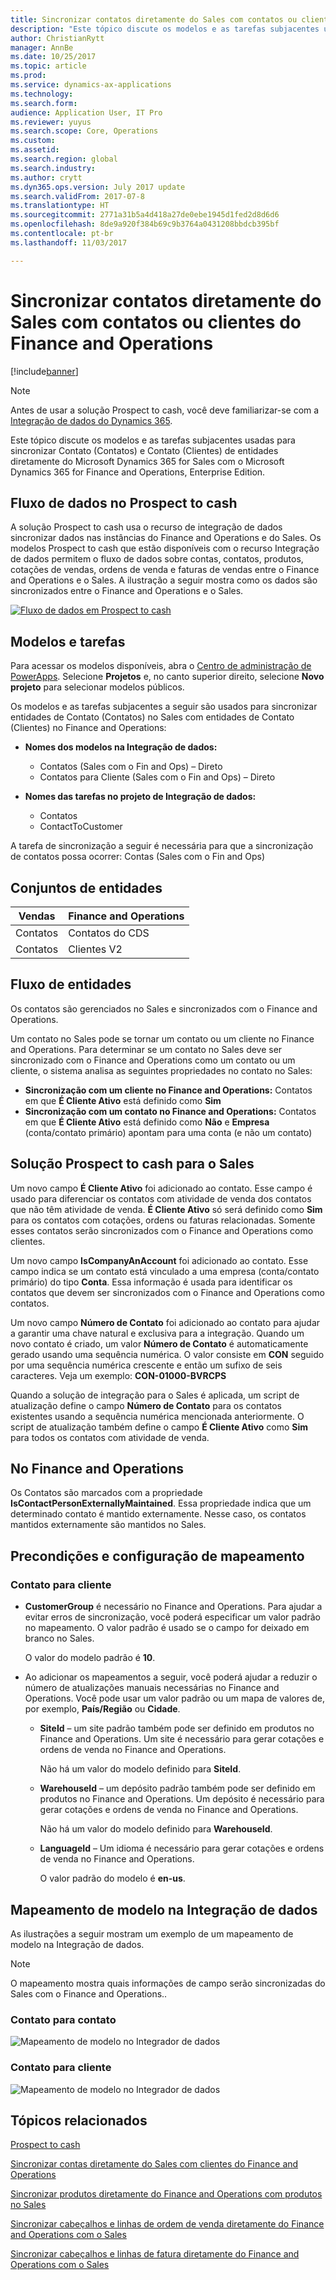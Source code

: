 ```yaml
---
title: Sincronizar contatos diretamente do Sales com contatos ou clientes do Finance and Operations
description: "Este tópico discute os modelos e as tarefas subjacentes usadas para sincronizar Contato (Contatos) e Contato (Clientes) de entidades do Microsoft Dynamics 365 for Sales com o Microsoft Dynamics 365 for Finance and Operations, Enterprise Edition"
author: ChristianRytt
manager: AnnBe
ms.date: 10/25/2017
ms.topic: article
ms.prod: 
ms.service: dynamics-ax-applications
ms.technology: 
ms.search.form: 
audience: Application User, IT Pro
ms.reviewer: yuyus
ms.search.scope: Core, Operations
ms.custom: 
ms.assetid: 
ms.search.region: global
ms.search.industry: 
ms.author: crytt
ms.dyn365.ops.version: July 2017 update
ms.search.validFrom: 2017-07-8
ms.translationtype: HT
ms.sourcegitcommit: 2771a31b5a4d418a27de0ebe1945d1fed2d8d6d6
ms.openlocfilehash: 8de9a920f384b69c9b3764a0431208bbdcb395bf
ms.contentlocale: pt-br
ms.lasthandoff: 11/03/2017

---
```


# <a name="synchronize-contacts-directly-from-sales-to-contacts-or-customers-in-finance-and-operations"></a>Sincronizar contatos diretamente do Sales com contatos ou clientes do Finance and Operations

[!include[banner](../includes/banner.md)]

> [!NOTE]
> Antes de usar a solução Prospect to cash, você deve familiarizar-se com a [Integração de dados do Dynamics 365](/common-data-service/entity-reference/dynamics-365-integration).

Este tópico discute os modelos e as tarefas subjacentes usadas para sincronizar Contato (Contatos) e Contato (Clientes) de entidades diretamente do Microsoft Dynamics 365 for Sales com o Microsoft Dynamics 365 for Finance and Operations, Enterprise Edition.

## <a name="data-flow-in-prospect-to-cash"></a>Fluxo de dados no Prospect to cash

A solução Prospect to cash usa o recurso de integração de dados sincronizar dados nas instâncias do Finance and Operations e do Sales. Os modelos Prospect to cash que estão disponíveis com o recurso Integração de dados permitem o fluxo de dados sobre contas, contatos, produtos, cotações de vendas, ordens de venda e faturas de vendas entre o Finance and Operations e o Sales. A ilustração a seguir mostra como os dados são sincronizados entre o Finance and Operations e o Sales.

[![Fluxo de dados em Prospect to cash](./media/prospect-to-cash-data-flow.png)](./media/prospect-to-cash-data-flow.png)

## <a name="templates-and-tasks"></a>Modelos e tarefas

Para acessar os modelos disponíveis, abra o [Centro de administração de PowerApps](https://preview.admin.powerapps.com/dataintegration). Selecione **Projetos** e, no canto superior direito, selecione **Novo projeto** para selecionar modelos públicos.

Os modelos e as tarefas subjacentes a seguir são usados para sincronizar entidades de Contato (Contatos) no Sales com entidades de Contato (Clientes) no Finance and Operations:

- **Nomes dos modelos na Integração de dados:**

    - Contatos (Sales com o Fin and Ops) – Direto
    - Contatos para Cliente (Sales com o Fin and Ops) – Direto

- **Nomes das tarefas no projeto de Integração de dados:**

    - Contatos
    - ContactToCustomer

A tarefa de sincronização a seguir é necessária para que a sincronização de contatos possa ocorrer: Contas (Sales com o Fin and Ops)

## <a name="entity-sets"></a>Conjuntos de entidades

| Vendas    | Finance and Operations |
|----------|------------------------|
| Contatos | Contatos do CDS           |
| Contatos | Clientes V2           |

## <a name="entity-flow"></a>Fluxo de entidades

Os contatos são gerenciados no Sales e sincronizados com o Finance and Operations.

Um contato no Sales pode se tornar um contato ou um cliente no Finance and Operations. Para determinar se um contato no Sales deve ser sincronizado com o Finance and Operations como um contato ou um cliente, o sistema analisa as seguintes propriedades no contato no Sales:

- **Sincronização com um cliente no Finance and Operations:** Contatos em que **É Cliente Ativo** está definido como **Sim**
- **Sincronização com um contato no Finance and Operations:** Contatos em que **É Cliente Ativo** está definido como **Não** e **Empresa** (conta/contato primário) apontam para uma conta (e não um contato)

## <a name="prospect-to-cash-solution-for-sales"></a>Solução Prospect to cash para o Sales

Um novo campo **É Cliente Ativo** foi adicionado ao contato. Esse campo é usado para diferenciar os contatos com atividade de venda dos contatos que não têm atividade de venda. **É Cliente Ativo** só será definido como **Sim** para os contatos com cotações, ordens ou faturas relacionadas. Somente esses contatos serão sincronizados com o Finance and Operations como clientes.

Um novo campo **IsCompanyAnAccount** foi adicionado ao contato. Esse campo indica se um contato está vinculado a uma empresa (conta/contato primário) do tipo **Conta**. Essa informação é usada para identificar os contatos que devem ser sincronizados com o Finance and Operations como contatos.

Um novo campo **Número de Contato** foi adicionado ao contato para ajudar a garantir uma chave natural e exclusiva para a integração. Quando um novo contato é criado, um valor **Número de Contato** é automaticamente gerado usando uma sequência numérica. O valor consiste em **CON** seguido por uma sequência numérica crescente e então um sufixo de seis caracteres. Veja um exemplo: **CON-01000-BVRCPS**

Quando a solução de integração para o Sales é aplicada, um script de atualização define o campo **Número de Contato** para os contatos existentes usando a sequência numérica mencionada anteriormente. O script de atualização também define o campo **É Cliente Ativo** como **Sim** para todos os contatos com atividade de venda.

## <a name="in-finance-and-operations"></a>No Finance and Operations

Os Contatos são marcados com a propriedade **IsContactPersonExternallyMaintained**. Essa propriedade indica que um determinado contato é mantido externamente. Nesse caso, os contatos mantidos externamente são mantidos no Sales.

## <a name="preconditions-and-mapping-setup"></a>Precondições e configuração de mapeamento

### <a name="contact-to-customer"></a>Contato para cliente

- **CustomerGroup** é necessário no Finance and Operations. Para ajudar a evitar erros de sincronização, você poderá especificar um valor padrão no mapeamento. O valor padrão é usado se o campo for deixado em branco no Sales.

    O valor do modelo padrão é **10**.

- Ao adicionar os mapeamentos a seguir, você poderá ajudar a reduzir o número de atualizações manuais necessárias no Finance and Operations. Você pode usar um valor padrão ou um mapa de valores de, por exemplo, **País/Região** ou **Cidade**.

    - **SiteId** – um site padrão também pode ser definido em produtos no Finance and Operations. Um site é necessário para gerar cotações e ordens de venda no Finance and Operations.

        Não há um valor do modelo definido para **SiteId**.

    - **WarehouseId** – um depósito padrão também pode ser definido em produtos no Finance and Operations. Um depósito é necessário para gerar cotações e ordens de venda no Finance and Operations.

        Não há um valor do modelo definido para **WarehouseId**.

    - **LanguageId** – Um idioma é necessário para gerar cotações e ordens de venda no Finance and Operations.
    
        O valor padrão do modelo é **en-us**.

## <a name="template-mapping-in-data-integration"></a>Mapeamento de modelo na Integração de dados

As ilustrações a seguir mostram um exemplo de um mapeamento de modelo na Integração de dados. 

> [!NOTE]
> O mapeamento mostra quais informações de campo serão sincronizadas do Sales com o Finance and Operations..

### <a name="contact-to-contact"></a>Contato para contato

![Mapeamento de modelo no Integrador de dados](./media/contacts-direct-template-mapping-data-integrator-1.png)

### <a name="contact-to-customer"></a>Contato para cliente

![Mapeamento de modelo no Integrador de dados](./media/contacts-direct-template-mapping-data-integrator-2.png)


## <a name="related-topics"></a>Tópicos relacionados

[Prospect to cash](prospect-to-cash.md)

[Sincronizar contas diretamente do Sales com clientes do Finance and Operations](accounts-template-mapping-direct.md)

[Sincronizar produtos diretamente do Finance and Operations com produtos no Sales](products-template-mapping-direct.md)

[Sincronizar cabeçalhos e linhas de ordem de venda diretamente do Finance and Operations com o Sales](sales-order-template-mapping-direct.md)

[Sincronizar cabeçalhos e linhas de fatura diretamente do Finance and Operations com o Sales](sales-invoice-template-mapping-direct.md)



